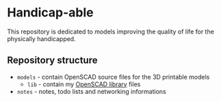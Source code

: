 # Handicap-able

This repository is dedicated to models improving the quality of life for the physically handicapped.

## Repository structure

- ``models`` - contain OpenSCAD source files for the 3D printable models
  - ``lib`` - contain my [OpenSCAD library](https://github.com/kubikji2/openscad-libraries) files
- ``notes`` - notes, todo lists and networking informations

 